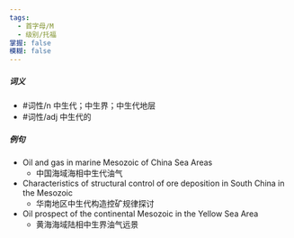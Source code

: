 ```yaml
---
tags:
  - 首字母/M
  - 级别/托福
掌握: false
模糊: false
---
```

##### 词义
- #词性/n  中生代；中生界；中生代地层
- #词性/adj  中生代的
##### 例句
- Oil and gas in marine Mesozoic of China Sea Areas
	- 中国海域海相中生代油气
- Characteristics of structural control of ore deposition in South China in the Mesozoic
	- 华南地区中生代构造控矿规律探讨
- Oil prospect of the continental Mesozoic in the Yellow Sea Area
	- 黄海海域陆相中生界油气远景
